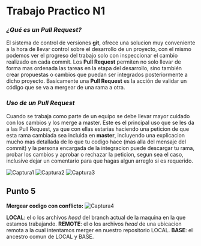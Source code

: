 # Trabajo Practico N1


### *¿Qué es un Pull Request?*
El sistema de control de versiones **git**, ofrece una solucion muy conveniente a la hora de llevar control sobre el desarrollo de un proyecto, con el mismo podemos ver el progreso del trabajo solo con inspeccionar el cambio realizado en cada commit. Los **Pull Request** permiten no solo llevar de forma mas ordenada las tareas en la etapa del desarrollo, sino también crear propuestas o cambios que puedan ser integrados posteriormente a dicho proyecto.
Basicamente una **Pull Request** es la acción de validar un código que se va a mergear de una rama a otra.


### *Uso de un Pull Request*
Cuando se trabaja como parte de un equipo se debe llevar mayor cuidado con los cambios y los merge a master. Este es el principal uso que se les da a las Pull Request, ya que con ellas estarias haciendo una peticion de que esta rama cambiada sea incluida en **master**, incluyendo una explicacion mucho mas detallada de lo que tu codigo hace (mas alla del mensaje del commit) y la persona encargada de la integracion puede descargar tu rama, probar los cambios y aprobar o rechazar la peticion, segun sea el caso, inclusive dejar un comentario para que hagas algun arreglo si es requerido.

![Captura1](/imagenes/captura_Pull_Request_1.png)
![Captura2](/imagenes/captura_Pull_Request_2.png)
![Captura3](/imagenes/captura_Pull_Request_3.png)



## Punto 5
**Mergear codigo con conflicto:**
![Captura4](/imagenes/captura_beyond_compare.png)

**LOCAL**: el o los archivos *head* del branch actual de la maquina en la que estamos trabajando.
**REMOTE**: el o los archivos *head* de una ubicacion remota a la cual intentamos merger en nuestro repositorio LOCAL.
**BASE**: el ancestro comun de LOCAL y BASE.